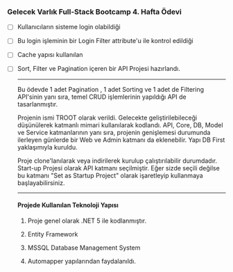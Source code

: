 ### Gelecek Varlık Full-Stack Bootcamp 4. Hafta Ödevi

- [ ] Kullanıcıların sisteme login olabildiği

- [ ] Bu login işleminin bir Login Filter attribute'u ile kontrol edildiği

- [ ] Cache yapısı kullanılan 

- [ ] Sort, Filter ve Pagination içeren bir API Projesi hazırlandı.

  ------

  Bu ödevde 1 adet Pagination , 1 adet Sorting ve 1 adet de Filtering API'sinin yanı sıra, temel CRUD işlemlerinin yapıldığı API de tasarlanmıştır.

   

  Projenin ismi TROOT olarak verildi. Gelecekte geliştirilebileceği düşünülerek katmanlı mimari kullanılarak kodlandı. API, Core, DB, Model ve Service katmanlarının yanı sıra, projenin genişlemesi durumunda ilerleyen günlerde bir Web ve Admin katmanı da eklenebilir. Yapı DB First yaklaşımıyla kuruldu. 

  

  Proje clone'lanılarak veya indirilerek kurulup çalıştırılabilir durumdadır. Start-up Projesi olarak API katmanı seçilmiştir. Eğer sizde seçili değilse bu katmanı "Set as Startup Project" olarak işaretleyip kullanmaya başlayabilirsiniz.

  ------

  

  #### Projede Kullanılan Teknoloji Yapısı

  1. Proje genel olarak .NET 5 ile kodlanmıştır.

  2. Entity Framework

  3. MSSQL Database Management System

  4. Automapper yapılarından faydalanıldı. 

     
